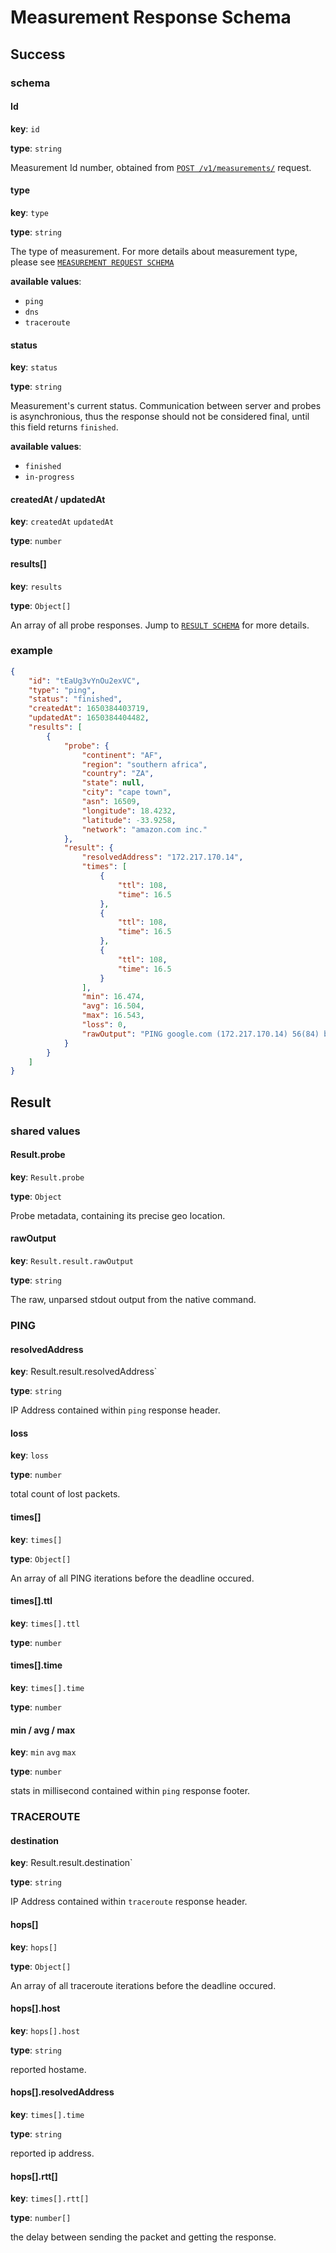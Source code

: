 # Measurement Response Schema

## Success

### schema

#### Id

**key**: `id`

**type**: `string`

Measurement Id number, obtained from [`POST /v1/measurements/`](../post-create.md) request.

#### type

**key**: `type`

**type**: `string`

The type of measurement. For more details about measurement type, please see [`MEASUREMENT REQUEST SCHEMA`](./request.md)

**available values**:
- `ping`
- `dns`
- `traceroute`

#### status

**key**: `status`

**type**: `string`

Measurement's current status. Communication between server and probes is asynchronious, thus the response should not be considered final, until this field returns `finished`.

**available values**:
- `finished`
- `in-progress`

#### createdAt / updatedAt

**key**: `createdAt` `updatedAt`

**type**: `number`

#### results[]

**key**: `results`

**type**: `Object[]`

An array of all probe responses. Jump to [`RESULT SCHEMA`](#result) for more details.

### example

```json
{
    "id": "tEaUg3vYnOu2exVC",
    "type": "ping",
    "status": "finished",
    "createdAt": 1650384403719,
    "updatedAt": 1650384404482,
    "results": [
        {
            "probe": {
                "continent": "AF",
                "region": "southern africa",
                "country": "ZA",
                "state": null,
                "city": "cape town",
                "asn": 16509,
                "longitude": 18.4232,
                "latitude": -33.9258,
                "network": "amazon.com inc."
            },
            "result": {
                "resolvedAddress": "172.217.170.14",
                "times": [
                    {
                        "ttl": 108,
                        "time": 16.5
                    },
                    {
                        "ttl": 108,
                        "time": 16.5
                    },
                    {
                        "ttl": 108,
                        "time": 16.5
                    }
                ],
                "min": 16.474,
                "avg": 16.504,
                "max": 16.543,
                "loss": 0,
                "rawOutput": "PING google.com (172.217.170.14) 56(84) bytes of data.\n64 bytes from 172.217.170.14: icmp_seq=1 ttl=108 time=16.5 ms\n64 bytes from 172.217.170.14: icmp_seq=2 ttl=108 time=16.5 ms\n64 bytes from 172.217.170.14: icmp_seq=3 ttl=108 time=16.5 ms\n\n--- google.com ping statistics ---\n3 packets transmitted, 3 received, 0% packet loss, time 402ms\nrtt min/avg/max/mdev = 16.474/16.504/16.543/0.028 ms"
            }
        }
    ]
}
```
## Result

### shared values

#### Result.probe

**key**: `Result.probe`

**type**: `Object`

Probe metadata, containing its precise geo location.

#### rawOutput

**key**: `Result.result.rawOutput`

**type**: `string`

The raw, unparsed stdout output from the native command.

### PING

#### resolvedAddress

**key**: Result.result.resolvedAddress`

**type**: `string`

IP Address contained within `ping` response header.

#### loss

**key**: `loss`

**type**: `number`

total count of lost packets.

#### times[]

**key**: `times[]`

**type**: `Object[]`

An array of all PING iterations before the deadline occured.

#### times[].ttl

**key**: `times[].ttl`

**type**: `number`

#### times[].time

**key**: `times[].time`

**type**: `number`

#### min / avg / max

**key**: `min` `avg` `max`

**type**: `number`

stats in millisecond contained within `ping` response footer.

### TRACEROUTE

#### destination

**key**: Result.result.destination`

**type**: `string`

IP Address contained within `traceroute` response header.

#### hops[]

**key**: `hops[]`

**type**: `Object[]`

An array of all traceroute iterations before the deadline occured.

#### hops[].host

**key**: `hops[].host`

**type**: `string`

reported hostame.

#### hops[].resolvedAddress

**key**: `times[].time`

**type**: `string`

reported ip address.

#### hops[].rtt[]

**key**: `times[].rtt[]`

**type**: `number[]`

the delay between sending the packet and getting the response.
